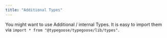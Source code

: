 ```yaml
---
title: "Additional Types"
---
```


You might want to use Additional / internal Types. It is easy to import them via `import * from "@typegoose/typegoose/lib/types"`.
